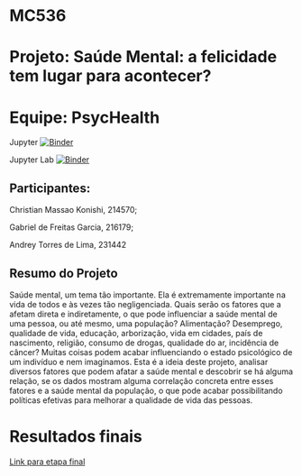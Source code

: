 # MC536 
# Projeto: Saúde Mental: a felicidade tem lugar para acontecer?
# Equipe: PsycHealth

Jupyter
[![Binder](https://mybinder.org/badge_logo.svg)](https://mybinder.org/v2/gh/ChrisKonishi/MC536-projeto/main)

Jupyter Lab
[![Binder](https://mybinder.org/badge_logo.svg)](https://mybinder.org/v2/gh/ChrisKonishi/MC536-projeto/main?urlpath=lab)


## Participantes:

Christian Massao Konishi, 214570;

Gabriel de Freitas Garcia, 216179;

Andrey Torres de Lima, 231442


## Resumo do Projeto

Saúde mental, um tema tão importante. Ela é extremamente importante na vida de todos e às vezes tão negligenciada. Quais serão os fatores que a afetam direta e indiretamente, o que pode influenciar a saúde mental de uma pessoa, ou até mesmo, uma população? Alimentação? Desemprego, qualidade de vida, educação, arborização, vida em cidades, país de nascimento, religião, consumo de drogas, qualidade do ar, incidência de câncer? Muitas coisas podem acabar influenciando o estado psicológico de um indivíduo e nem imaginamos. Esta é a ideia deste projeto, analisar diversos fatores que podem afatar a saúde mental e descobrir se há alguma relação, se os dados mostram alguma correlação concreta entre esses fatores e a saúde mental da população, o que pode acabar possibilitando políticas efetivas para melhorar a qualidade de vida das pessoas.

# Resultados finais

[Link para etapa final](https://github.com/ChrisKonishi/MC536-projeto/blob/develop/final)
